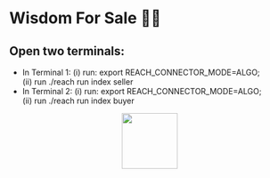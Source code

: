 # Wisdom For Sale 🤔😎
## Open two terminals:  
 - In Terminal 1: (i) run: export REACH_CONNECTOR_MODE=ALGO;  
                 (ii) run ./reach run index seller  
 - In Terminal 2: (i) run: export REACH_CONNECTOR_MODE=ALGO;  
                 (ii) run ./reach run index buyer   
  
 <div id="header" align="center">
  <img src="https://media.giphy.com/media/TDgw6KjSgz9Rq7IxIx/giphy.gif" width="100"/>
</div>

